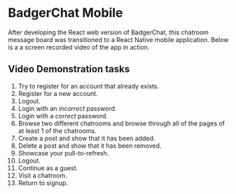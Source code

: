 
# BadgerChat Mobile

After developing the React web version of BadgerChat, this chatroom message board was transitioned to a React Native mobile application.
Below is a a screen recorded video of the app in action.

## Video Demonstration tasks
 1. Try to register for an account that already exists.
 2. Register for a new account.
 3. Logout.
 4. Login with an *incorrect* password.
 5. Login with a *correct* password.
 6. Browse two different chatrooms and browse through all of the pages of at least 1 of the chatrooms.
 7. Create a post and show that it has been added.
 8. Delete a post and show that it has been removed.
 9. Showcase your pull-to-refresh.
 10. Logout.
 11. Continue as a guest.
 12. Visit a chatroom.
 13. Return to signup.
